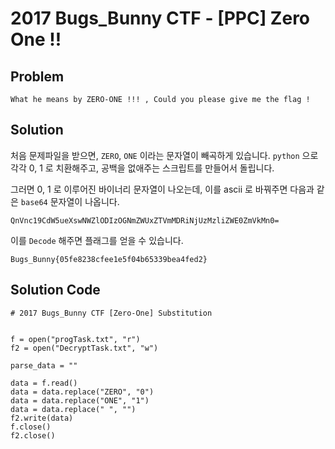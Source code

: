 # 2017 Bugs_Bunny CTF - [PPC] Zero One !!
## Problem
```
What he means by ZERO-ONE !!! , Could you please give me the flag !
```
## Solution
처음 문제파일을 받으면, `ZERO`, `ONE` 이라는 문자열이 빼곡하게 있습니다. 
`python` 으로 각각 0, 1 로 치환해주고, 공백을 없애주는 스크립트를 만들어서 돌립니다.

그러면 0, 1 로 이루어진 바이너리 문자열이 나오는데, 이를 ascii 로 바꿔주면 다음과 같은
`base64` 문자열이 나옵니다.

`QnVnc19CdW5ueXswNWZlODIzOGNmZWUxZTVmMDRiNjUzMzliZWE0ZmVkMn0=`

이를 `Decode` 해주면 플래그를 얻을 수 있습니다.

`Bugs_Bunny{05fe8238cfee1e5f04b65339bea4fed2}`

## Solution Code
```
# 2017 Bugs_Bunny CTF [Zero-One] Substitution


f = open("progTask.txt", "r")
f2 = open("DecryptTask.txt", "w")

parse_data = ""

data = f.read()
data = data.replace("ZERO", "0")
data = data.replace("ONE", "1")
data = data.replace(" ", "")
f2.write(data)
f.close()
f2.close()
```
